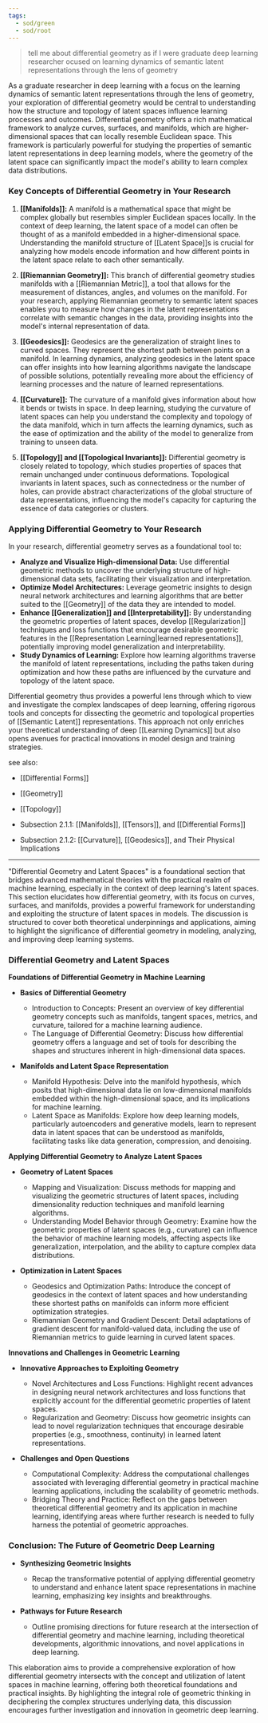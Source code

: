 ```yaml
---
tags:
  - sod/green
  - sod/root
---
```


> tell me about differential geometry as if I were graduate deep learning researcher ocused on learning dynamics of semantic latent representations through the lens of geometry

As a graduate researcher in deep learning with a focus on the learning dynamics of semantic latent representations through the lens of geometry, your exploration of differential geometry would be central to understanding how the structure and topology of latent spaces influence learning processes and outcomes. Differential geometry offers a rich mathematical framework to analyze curves, surfaces, and manifolds, which are higher-dimensional spaces that can locally resemble Euclidean space. This framework is particularly powerful for studying the properties of semantic latent representations in deep learning models, where the geometry of the latent space can significantly impact the model's ability to learn complex data distributions.

### Key Concepts of Differential Geometry in Your Research

1. **[[Manifolds]]:** A manifold is a mathematical space that might be complex globally but resembles simpler Euclidean spaces locally. In the context of deep learning, the latent space of a model can often be thought of as a manifold embedded in a higher-dimensional space. Understanding the manifold structure of [[Latent Space]]s is crucial for analyzing how models encode information and how different points in the latent space relate to each other semantically.

2. **[[Riemannian Geometry]]:** This branch of differential geometry studies manifolds with a [[Riemannian Metric]], a tool that allows for the measurement of distances, angles, and volumes on the manifold. For your research, applying Riemannian geometry to semantic latent spaces enables you to measure how changes in the latent representations correlate with semantic changes in the data, providing insights into the model's internal representation of data.

3. **[[Geodesics]]:** Geodesics are the generalization of straight lines to curved spaces. They represent the shortest path between points on a manifold. In learning dynamics, analyzing geodesics in the latent space can offer insights into how learning algorithms navigate the landscape of possible solutions, potentially revealing more about the efficiency of learning processes and the nature of learned representations.

4. **[[Curvature]]:** The curvature of a manifold gives information about how it bends or twists in space. In deep learning, studying the curvature of latent spaces can help you understand the complexity and topology of the data manifold, which in turn affects the learning dynamics, such as the ease of optimization and the ability of the model to generalize from training to unseen data.

5. **[[Topology]] and [[Topological Invariants]]:** Differential geometry is closely related to topology, which studies properties of spaces that remain unchanged under continuous deformations. Topological invariants in latent spaces, such as connectedness or the number of holes, can provide abstract characterizations of the global structure of data representations, influencing the model's capacity for capturing the essence of data categories or clusters.

### Applying Differential Geometry to Your Research

In your research, differential geometry serves as a foundational tool to:
- **Analyze and Visualize High-dimensional Data:** Use differential geometric methods to uncover the underlying structure of high-dimensional data sets, facilitating their visualization and interpretation.
- **Optimize Model Architectures:** Leverage geometric insights to design neural network architectures and learning algorithms that are better suited to the [[Geometry]] of the data they are intended to model.
- **Enhance [[Generalization]] and [[Interpretability]]:** By understanding the geometric properties of latent spaces, develop [[Regularization]] techniques and loss functions that encourage desirable geometric features in the [[Representation Learning|learned representations]], potentially improving model generalization and interpretability.
- **Study Dynamics of Learning:** Explore how learning algorithms traverse the manifold of latent representations, including the paths taken during optimization and how these paths are influenced by the curvature and topology of the latent space.

Differential geometry thus provides a powerful lens through which to view and investigate the complex landscapes of deep learning, offering rigorous tools and concepts for dissecting the geometric and topological properties of [[Semantic Latent]] representations. This approach not only enriches your theoretical understanding of deep [[Learning Dynamics]] but also opens avenues for practical innovations in model design and training strategies.

see also:
- [[Differential Forms]]
- [[Geometry]]
- [[Topology]]

- Subsection 2.1.1: [[Manifolds]], [[Tensors]], and [[Differential Forms]]
- Subsection 2.1.2: [[Curvature]], [[Geodesics]], and Their Physical Implications
---
"Differential Geometry and Latent Spaces" is a foundational section that bridges advanced mathematical theories with the practical realm of machine learning, especially in the context of deep learning's latent spaces. This section elucidates how differential geometry, with its focus on curves, surfaces, and manifolds, provides a powerful framework for understanding and exploiting the structure of latent spaces in models. The discussion is structured to cover both theoretical underpinnings and applications, aiming to highlight the significance of differential geometry in modeling, analyzing, and improving deep learning systems.

### Differential Geometry and Latent Spaces

**Foundations of Differential Geometry in Machine Learning**

- **Basics of Differential Geometry**
  - Introduction to Concepts: Present an overview of key differential geometry concepts such as manifolds, tangent spaces, metrics, and curvature, tailored for a machine learning audience.
  - The Language of Differential Geometry: Discuss how differential geometry offers a language and set of tools for describing the shapes and structures inherent in high-dimensional data spaces.

- **Manifolds and Latent Space Representation**
  - Manifold Hypothesis: Delve into the manifold hypothesis, which posits that high-dimensional data lie on low-dimensional manifolds embedded within the high-dimensional space, and its implications for machine learning.
  - Latent Space as Manifolds: Explore how deep learning models, particularly autoencoders and generative models, learn to represent data in latent spaces that can be understood as manifolds, facilitating tasks like data generation, compression, and denoising.

**Applying Differential Geometry to Analyze Latent Spaces**

- **Geometry of Latent Spaces**
  - Mapping and Visualization: Discuss methods for mapping and visualizing the geometric structures of latent spaces, including dimensionality reduction techniques and manifold learning algorithms.
  - Understanding Model Behavior through Geometry: Examine how the geometric properties of latent spaces (e.g., curvature) can influence the behavior of machine learning models, affecting aspects like generalization, interpolation, and the ability to capture complex data distributions.

- **Optimization in Latent Spaces**
  - Geodesics and Optimization Paths: Introduce the concept of geodesics in the context of latent spaces and how understanding these shortest paths on manifolds can inform more efficient optimization strategies.
  - Riemannian Geometry and Gradient Descent: Detail adaptations of gradient descent for manifold-valued data, including the use of Riemannian metrics to guide learning in curved latent spaces.

**Innovations and Challenges in Geometric Learning**

- **Innovative Approaches to Exploiting Geometry**
  - Novel Architectures and Loss Functions: Highlight recent advances in designing neural network architectures and loss functions that explicitly account for the differential geometric properties of latent spaces.
  - Regularization and Geometry: Discuss how geometric insights can lead to novel regularization techniques that encourage desirable properties (e.g., smoothness, continuity) in learned latent representations.

- **Challenges and Open Questions**
  - Computational Complexity: Address the computational challenges associated with leveraging differential geometry in practical machine learning applications, including the scalability of geometric methods.
  - Bridging Theory and Practice: Reflect on the gaps between theoretical differential geometry and its application in machine learning, identifying areas where further research is needed to fully harness the potential of geometric approaches.

### Conclusion: The Future of Geometric Deep Learning

- **Synthesizing Geometric Insights**
  - Recap the transformative potential of applying differential geometry to understand and enhance latent space representations in machine learning, emphasizing key insights and breakthroughs.
  
- **Pathways for Future Research**
  - Outline promising directions for future research at the intersection of differential geometry and machine learning, including theoretical developments, algorithmic innovations, and novel applications in deep learning.

This elaboration aims to provide a comprehensive exploration of how differential geometry intersects with the concept and utilization of latent spaces in machine learning, offering both theoretical foundations and practical insights. By highlighting the integral role of geometric thinking in deciphering the complex structures underlying data, this discussion encourages further investigation and innovation in geometric deep learning.